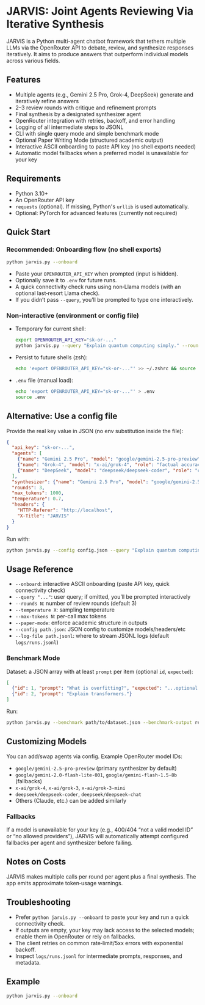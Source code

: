# JARVIS: Joint Agents Reviewing Via Iterative Synthesis

JARVIS is a Python multi-agent chatbot framework that tethers multiple LLMs via the OpenRouter API to debate, review, and synthesize responses iteratively. It aims to produce answers that outperform individual models across various fields.

## Features
- Multiple agents (e.g., Gemini 2.5 Pro, Grok-4, DeepSeek) generate and iteratively refine answers
- 2–3 review rounds with critique and refinement prompts
- Final synthesis by a designated synthesizer agent
- OpenRouter integration with retries, backoff, and error handling
- Logging of all intermediate steps to JSONL
- CLI with single query mode and simple benchmark mode
- Optional Paper Writing Mode (structured academic output)
- Interactive ASCII onboarding to paste API key (no shell exports needed)
- Automatic model fallbacks when a preferred model is unavailable for your key

## Requirements
- Python 3.10+
- An OpenRouter API key
- `requests` (optional). If missing, Python's `urllib` is used automatically.
- Optional: PyTorch for advanced features (currently not required)

## Quick Start
### Recommended: Onboarding flow (no shell exports)
```bash
python jarvis.py --onboard
```
- Paste your `OPENROUTER_API_KEY` when prompted (input is hidden).
- Optionally save it to `.env` for future runs.
- A quick connectivity check runs using non‑Llama models (with an optional last‑resort Llama check).
- If you didn’t pass `--query`, you’ll be prompted to type one interactively.

### Non‑interactive (environment or config file)
- Temporary for current shell:
  ```bash
  export OPENROUTER_API_KEY="sk-or-..."
  python jarvis.py --query "Explain quantum computing simply." --rounds 2 --temperature 0.6
  ```
- Persist to future shells (zsh):
  ```bash
  echo 'export OPENROUTER_API_KEY="sk-or-..."' >> ~/.zshrc && source ~/.zshrc
  ```
- `.env` file (manual load):
  ```bash
  echo 'export OPENROUTER_API_KEY="sk-or-..."' > .env
  source .env
  ```

## Alternative: Use a config file
Provide the real key value in JSON (no env substitution inside the file):
```json
{
  "api_key": "sk-or-...",
  "agents": [
    {"name": "Gemini 2.5 Pro", "model": "google/gemini-2.5-pro-preview", "role": "general reasoning"},
    {"name": "Grok-4", "model": "x-ai/grok-4", "role": "factual accuracy"},
    {"name": "DeepSeek", "model": "deepseek/deepseek-coder", "role": "coding and math"}
  ],
  "synthesizer": {"name": "Gemini 2.5 Pro", "model": "google/gemini-2.5-pro-preview"},
  "rounds": 3,
  "max_tokens": 1000,
  "temperature": 0.7,
  "headers": {
    "HTTP-Referer": "http://localhost",
    "X-Title": "JARVIS"
  }
}
```
Run with:
```bash
python jarvis.py --config config.json --query "Explain quantum computing simply."
```

## Usage Reference
- `--onboard`: interactive ASCII onboarding (paste API key, quick connectivity check)
- `--query "..."`: user query; if omitted, you’ll be prompted interactively
- `--rounds N`: number of review rounds (default 3)
- `--temperature X`: sampling temperature
- `--max-tokens N`: per-call max tokens
- `--paper-mode`: enforce academic structure in outputs
- `--config path.json`: JSON config to customize models/headers/etc
- `--log-file path.jsonl`: where to stream JSONL logs (default `logs/runs.jsonl`)

### Benchmark Mode
Dataset: a JSON array with at least `prompt` per item (optional `id`, `expected`):
```json
[
  {"id": 1, "prompt": "What is overfitting?", "expected": "...optional..."},
  {"id": 2, "prompt": "Explain transformers."}
]
```
Run:
```bash
python jarvis.py --benchmark path/to/dataset.json --benchmark-output results.json
```

## Customizing Models
You can add/swap agents via config. Example OpenRouter model IDs:
- `google/gemini-2.5-pro-preview` (primary synthesizer by default)
- `google/gemini-2.0-flash-lite-001`, `google/gemini-flash-1.5-8b` (fallbacks)
- `x-ai/grok-4`, `x-ai/grok-3`, `x-ai/grok-3-mini`
- `deepseek/deepseek-coder`, `deepseek/deepseek-chat`
- Others (Claude, etc.) can be added similarly

### Fallbacks
If a model is unavailable for your key (e.g., 400/404 “not a valid model ID” or “no allowed providers”), JARVIS will automatically attempt configured fallbacks per agent and synthesizer before failing.

## Notes on Costs
JARVIS makes multiple calls per round per agent plus a final synthesis. The app emits approximate token‑usage warnings.

## Troubleshooting
- Prefer `python jarvis.py --onboard` to paste your key and run a quick connectivity check.
- If outputs are empty, your key may lack access to the selected models; enable them in OpenRouter or rely on fallbacks.
- The client retries on common rate‑limit/5xx errors with exponential backoff.
- Inspect `logs/runs.jsonl` for intermediate prompts, responses, and metadata.

## Example
```bash
python jarvis.py --onboard
``` 